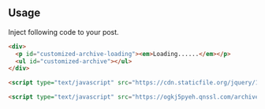 ## Usage

Inject following code to your post.

```html
<div>
  <p id="customized-archive-loading"><em>Loading......</em></p>
  <ul id="customized-archive"></ul>
</div>

<script type="text/javascript" src="https://cdn.staticfile.org/jquery/1.12.0/jquery.min.js"></script>

<script type="text/javascript" src="https://ogkj5pyeh.qnssl.com/archive.js"></script>
```

